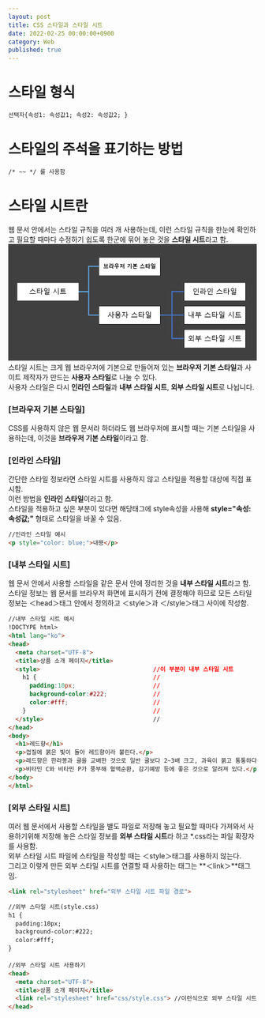```yaml
---
layout: post
title: CSS 스타일과 스타일 시트
date: 2022-02-25 00:00:00+0900
category: Web
published: true
---
```

# 스타일 형식
```html
선택자{속성1: 속성값1; 속성2: 속성값2; }
```

# 스타일의 주석을 표기하는 방법
```html
/* ~~ */ 를 사용함
```

# 스타일 시트란
웹 문서 안에서는 스타일 규칙을 여러 개 사용하는데, 이런 스타일 규칙을 한눈에 확인하고 필요할 때마다 수정하기 쉽도록 한군에 묶어 놓은 것을 **스타일 시트**라고 함.
![스타일시트](\images\css\stylesheet.png)  
스타일 시트는 크게 웹 브라우저에 기본으로 만들어져 있는 **브라우저 기본 스타일**과 사이트 제작자가 만드는 **사용자 스타일**로 나눌 수 있다.  
사용자 스타일은 다시 **인라인 스타일**과 **내부 스타일 시트**, **외부 스타일 시트**로 나뉩니다.


### [브라우저 기본 스타일]
CSS를 사용하지 않은 웹 문서라 하더라도 웹 브라우저에 표시할 때는 기본 스타일을 사용하는데, 이것을 **브라우저 기본 스타일**이라고 함.  

### [인라인 스타일]
간단한 스타일 정보라면 스타일 시트를 사용하지 않고 스타일을 적용할 대상에 직접 표시함.  
이런 방법을 **인라인 스타일**이라고 함.  
스타일을 적용하고 싶은 부분이 있다면 해당태그에 style속성을 사용해 **style="속성: 속성값;"** 형태로 스타일을 바꿀 수 있음.
```html
//인라인 스타일 예시
<p style="color: blue;">내용</p>
```

### [내부 스타일 시트]
웹 문서 안에서 사용할 스타일을 같은 문서 안에 정리한 것을 **내부 스타일 시트**라고 함.  
스타일 정보는 웹 문서를 브라우저 화면에 표시하기 전에 결정해야 하므로 모든 스타일 정보는 ＜head＞태그 안에서 정의하고
＜style＞과 ＜/style＞태그 사이에 작성함.  
```html
//내부 스타일 시트 예시
!DOCTYPE html>
<html lang="ko">
<head>
  <meta charset="UTF-8">
  <title>상품 소개 페이지</title>
  <style>                                //이 부분이 내부 스타일 시트
    h1 {                                 //
      padding:10px;                      //
      background-color:#222;             //
      color:#fff;                        //
    }                                    //
  </style>                               //
</head>
<body>
  <h1>레드향</h1>
  <p>껍질에 붉은 빛이 돌아 레드향이라 불린다.</p>
  <p>레드향은 한라봉과 귤을 교배한 것으로 일반 귤보다 2~3배 크고, 과육이 붉고 통통하다.</p>
  <p>비타민 C와 비타민 P가 풍부해 혈액순환, 감기예방 등에 좋은 것으로 알려져 있다.</p>
</body>
</html>
```

### [외부 스타일 시트]
여러 웹 문서에서 사용할 스타일을 별도 파일로 저장해 놓고 필요할 때마다 가져와서 사용하기위해 저장해 놓은 스타일 정보를
**외부 스타일 시트**라 하고 *.css라는 파일 확장자를 사용함.  
외부 스타일 시트 파일에 스타일을 작성할 때는 ＜style＞태그를 사용하지 않는다.  
그리고 이렇게 만든 외부 스타일 시트를 연결할 때 사용하는 태그는 **＜link＞**태그임.  
```html
<link rel="stylesheet" href="외부 스타일 시트 파일 경로">
```

```html
//외부 스타일 시트(style.css)
h1 {      
  padding:10px;
  background-color:#222;
  color:#fff;
}

//외부 스타일 시트 사용하기
<head>
  <meta charset="UTF-8">
  <title>상품 소개 페이지</title>
  <link rel="stylesheet" href="css/style.css"> //이런식으로 외부 스타일 시트를 연결함
</head>
```
